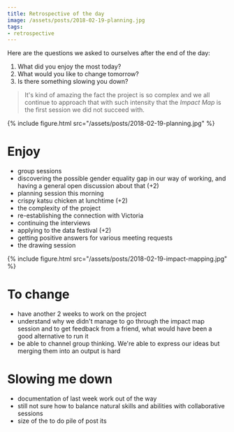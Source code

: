 ```yaml
---
title: Retrospective of the day
image: /assets/posts/2018-02-19-planning.jpg
tags:
- retrospective
---
```


Here are the questions we asked to ourselves after the end of the day:

1. What did you enjoy the most today?
2. What would you like to change tomorrow?
3. Is there something slowing you down?

> It's kind of amazing the fact the project is so complex and we all continue to approach that with such intensity that the _Impact Map_ is the first session we did not succeed with.

{% include figure.html src="/assets/posts/2018-02-19-planning.jpg" %}

# Enjoy

- group sessions
- discovering the possible gender equality gap in our way of working, and having a general open discussion about that (+2)
- planning session this morning
- crispy katsu chicken at lunchtime (+2)
- the complexity of the project
- re-establishing the connection with Victoria
- continuing the interviews
- applying to the data festival (+2)
- getting positive answers for various meeting requests
- the drawing session

{% include figure.html src="/assets/posts/2018-02-19-impact-mapping.jpg" %}

# To change

- have another 2 weeks to work on the project
- understand why we didn't manage to go through the impact map session and to get feedback from a friend, what would have been a good alternative to run it
- be able to channel group thinking. We're able to express our ideas but merging them into an output is hard


# Slowing me down

- documentation of last week work out of the way
- still not sure how to balance natural skills and abilities with collaborative sessions
- size of the to do pile of post its
